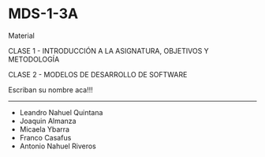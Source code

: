 # MDS-1-3A

Material

CLASE 1  - INTRODUCCIÓN A LA ASIGNATURA, OBJETIVOS Y METODOLOGÍA

CLASE 2 - MODELOS DE DESARROLLO DE SOFTWARE

Escriban su nombre aca!!!

<hr>
	<ul>
        	<li>Leandro Nahuel Quintana</li>
        	<li>Joaquin Almanza</li>
        	<li>Micaela Ybarra</li>
        	<li>Franco Casafus</li>
        	<li>Antonio Nahuel Riveros</li>
   	</ul>
